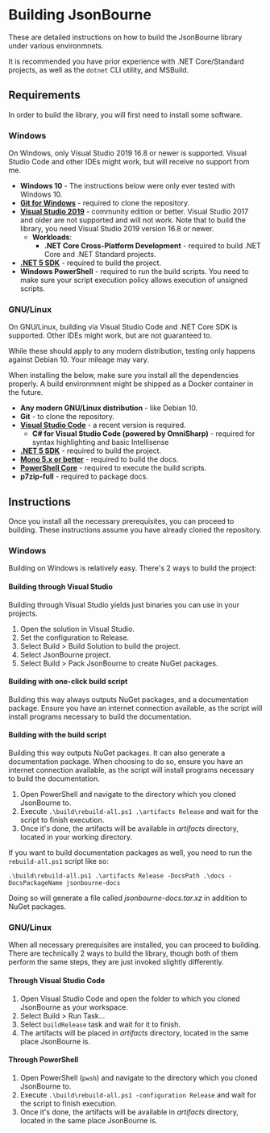 # Building JsonBourne
These are detailed instructions on how to build the JsonBourne library under various environmnets.

It is recommended you have prior experience with .NET Core/Standard projects, as well as the `dotnet` CLI utility, and 
MSBuild.

## Requirements
In order to build the library, you will first need to install some software.

### Windows
On Windows, only Visual Studio 2019 16.8 or newer is supported. Visual Studio Code and other IDEs might work, but will 
receive no support from me.

* **Windows 10** - The instructions below were only ever tested with Windows 10.
* [**Git for Windows**](https://git-scm.com/download/win) - required to clone the repository.
* [**Visual Studio 2019**](https://visualstudio.com/downloads/) - community edition or better. Visual Studio 2017 and 
  older are not supported and will not work. Note that to build the library, you need Visual Studio 2019 version 16.8 
  or newer.
   * **Workloads**:
      * **.NET Core Cross-Platform Development** - required to build .NET Core and .NET Standard projects.
* [**.NET 5 SDK**](https://www.microsoft.com/net/download) - required to build the project.
* **Windows PowerShell** - required to run the build scripts. You need to make sure your script execution policy 
  allows execution of unsigned scripts.

### GNU/Linux
On GNU/Linux, building via Visual Studio Code and .NET Core SDK is supported. Other IDEs might work, but are not 
guaranteed to.

While these should apply to any modern distribution, testing only happens against Debian 10. Your mileage may vary.

When installing the below, make sure you install all the dependencies properly. A build environmnent might be shipped 
as a Docker container in the future.

* **Any modern GNU/Linux distribution** - like Debian 10.
* **Git** - to clone the repository.
* [**Visual Studio Code**](https://code.visualstudio.com/Download) - a recent version is required.
   * **C# for Visual Studio Code (powered by OmniSharp)** - required for syntax highlighting and basic Intellisense
* [**.NET 5 SDK**](https://www.microsoft.com/net/download) - required to build the project.
* [**Mono 5.x or better**](http://www.mono-project.com/download/#download-lin) - required to build the docs.
* [**PowerShell Core**](https://docs.microsoft.com/en-us/powershell/scripting/setup/Installing-PowerShell-Core-on-macOS-and-Linux?view=powershell-6) - 
  required to execute the build scripts.
* **p7zip-full** - required to package docs.

## Instructions
Once you install all the necessary prerequisites, you can proceed to building. These instructions assume you have 
already cloned the repository.

### Windows
Building on Windows is relatively easy. There's 2 ways to build the project:

#### Building through Visual Studio
Building through Visual Studio yields just binaries you can use in your projects.

1. Open the solution in Visual Studio.
2. Set the configuration to Release.
3. Select Build > Build Solution to build the project.
4. Select JsonBourne project.
4. Select Build > Pack JsonBourne to create NuGet packages.

#### Building with one-click build script
Building this way always outputs NuGet packages, and a documentation package. Ensure you have an internet connection 
available, as the script will install programs necessary to build the documentation.

#### Building with the build script
Building this way outputs NuGet packages. It can also generate a documentation package. When choosing to do so, ensure 
you have an internet connection available, as the script will install programs necessary to build the documentation.

1. Open PowerShell and navigate to the directory which you cloned JsonBourne to.
2. Execute `.\build\rebuild-all.ps1 .\artifacts Release` and wait for the script to finish execution.
3. Once it's done, the artifacts will be available in *artifacts* directory, located in your working directory. 

If you want to build documentation packages as well, you need to run the `rebuild-all.ps1` script like so:

`.\build\rebuild-all.ps1 .\artifacts Release -DocsPath .\docs -DocsPackageName jsonbourne-docs`

Doing so will generate a file called *jsonbourne-docs.tar.xz* in addition to NuGet packages.

### GNU/Linux
When all necessary prerequisites are installed, you can proceed to building. There are technically 2 ways to build the 
library, though both of them perform the same steps, they are just invoked slightly differently.

#### Through Visual Studio Code
1. Open Visual Studio Code and open the folder to which you cloned JsonBourne as your workspace.
2. Select Build > Run Task...
3. Select `buildRelease` task and wait for it to finish.
4. The artifacts will be placed in *artifacts* directory, located in the same place JsonBourne is.

#### Through PowerShell
1. Open PowerShell (`pwsh`) and navigate to the directory which you cloned JsonBourne to.
2. Execute `.\build\rebuild-all.ps1 -configuration Release` and wait for the script to finish execution.
3. Once it's done, the artifacts will be available in *artifacts* directory, located in the same place JsonBourne is.
